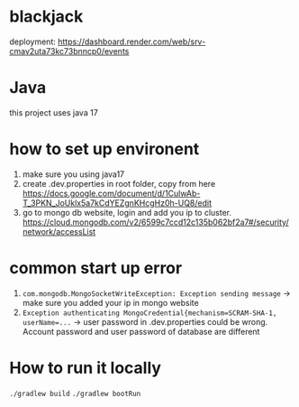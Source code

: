 # blackjack
deployment: https://dashboard.render.com/web/srv-cmav2uta73kc73bnncp0/events
# Java
this project uses java 17
# how to set up environent
1. make sure you using java17
2. create .dev.properties in root folder, copy from here https://docs.google.com/document/d/1CulwAb-T_3PKN_JoUklx5a7kCdYEZgnKHcgHz0h-UQ8/edit
3. go to mongo db website, login and add you ip to cluster. https://cloud.mongodb.com/v2/6599c7ccd12c135b062bf2a7#/security/network/accessList
# common start up error
1. `com.mongodb.MongoSocketWriteException: Exception sending message` -> make sure you added your ip in mongo website
2. `Exception authenticating MongoCredential{mechanism=SCRAM-SHA-1, userName=...` -> user password in .dev.properties could be wrong. Account password and user password of database are different
# How to run it locally
`./gradlew build`
`./gradlew bootRun`